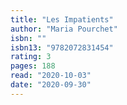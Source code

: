```yaml
---
title: "Les Impatients"
author: "Maria Pourchet"
isbn: ""
isbn13: "9782072831454"
rating: 3
pages: 188
read: "2020-10-03"
date: "2020-09-30"
---
```


